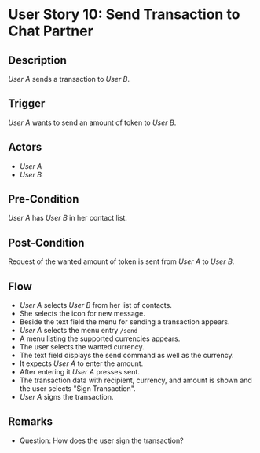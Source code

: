 # User Story 10: Send Transaction to Chat Partner

## Description

*User A* sends a transaction to *User B*.

## Trigger

*User A* wants to send an amount of token to *User B*.

## Actors

- *User A*
- *User B*

## Pre-Condition

*User A* has *User B* in her contact list.

## Post-Condition

Request of the wanted amount of token is sent from *User A*
to *User B*.

## Flow

- *User A* selects *User B* from her list of contacts.
- She selects the icon for new message.
- Beside the text field the menu for sending a transaction appears.
- *User A* selects the menu entry `/send`
- A menu listing the supported currencies appears.
- The user selects the wanted currency.
- The text field displays the send command as well as the currency.
- It expects *User A* to enter the amount.
- After entering it *User A* presses sent.
- The transaction data with recipient, currency, and amount is
  shown and the user selects "Sign Transaction".
- *User A* signs the transaction.

## Remarks

- Question: How does the user sign the transaction?
